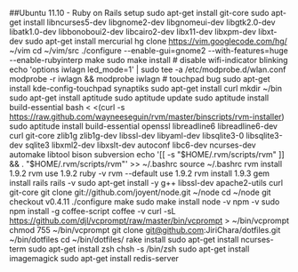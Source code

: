 ##Ubuntu 11.10 - Ruby on Rails setup
	sudo apt-get install git-core
	sudo apt-get install libncurses5-dev libgnome2-dev libgnomeui-dev libgtk2.0-dev libatk1.0-dev libbonoboui2-dev libcairo2-dev libx11-dev libxpm-dev libxt-dev
	sudo apt-get install mercurial
	hg clone https://vim.googlecode.com/hg/ ~/vim
	cd ~/vim/src
	./configure --enable-gui=gnome2 --with-features=huge --enable-rubyinterp
	make
	sudo make install
	# disable wifi-indicator blinking
	echo 'options iwlagn led_mode=1' | sudo tee -a /etc/modprobe.d/wlan.conf
	modprobe -r iwlagn && modprobe iwlagn
	# touchpad bug
	sudo apt-get install kde-config-touchpad
	synaptiks
	sudo apt-get install curl
	mkdir ~/bin
	sudo apt-get install aptitude
	sudo aptitude update
	sudo aptitude install build-essential
	bash < <(curl -s https://raw.github.com/wayneeseguin/rvm/master/binscripts/rvm-installer)
	sudo aptitude install build-essential openssl libreadline6 libreadline6-dev curl git-core zlib1g zlib1g-dev libssl-dev libyaml-dev libsqlite3-0 libsqlite3-dev sqlite3 libxml2-dev libxslt-dev autoconf libc6-dev ncurses-dev automake libtool bison subversion
	echo '[[ -s "$HOME/.rvm/scripts/rvm" ]] && . "$HOME/.rvm/scripts/rvm"' >> ~/.bashrc
	source ~/.bashrc
	rvm install 1.9.2
	rvm use 1.9.2
	ruby -v
	rvm --default use 1.9.2
	rvm install 1.9.3
	gem install rails
	rails -v
	sudo apt-get install -y g++ libssl-dev apache2-utils curl git-core
	git clone git://github.com/joyent/node.git ~/node
	cd ~/node
	git checkout v0.4.11
	./configure
	make
	sudo make install
	node -v
	npm -v
	sudo npm install -g coffee-script
	coffee -v
	curl -sL https://github.com/djl/vcprompt/raw/master/bin/vcprompt > ~/bin/vcprompt
	chmod 755 ~/bin/vcprompt
	git clone git@github.com:JiriChara/dotfiles.git ~/bin/dotfiles
	cd ~/bin/dotfiles/
	rake install
	sudo apt-get install ncurses-term 
	sudo apt-get install zsh
	chsh -s /bin/zsh
	sudo apt-get install imagemagick
	sudo apt-get install redis-server
